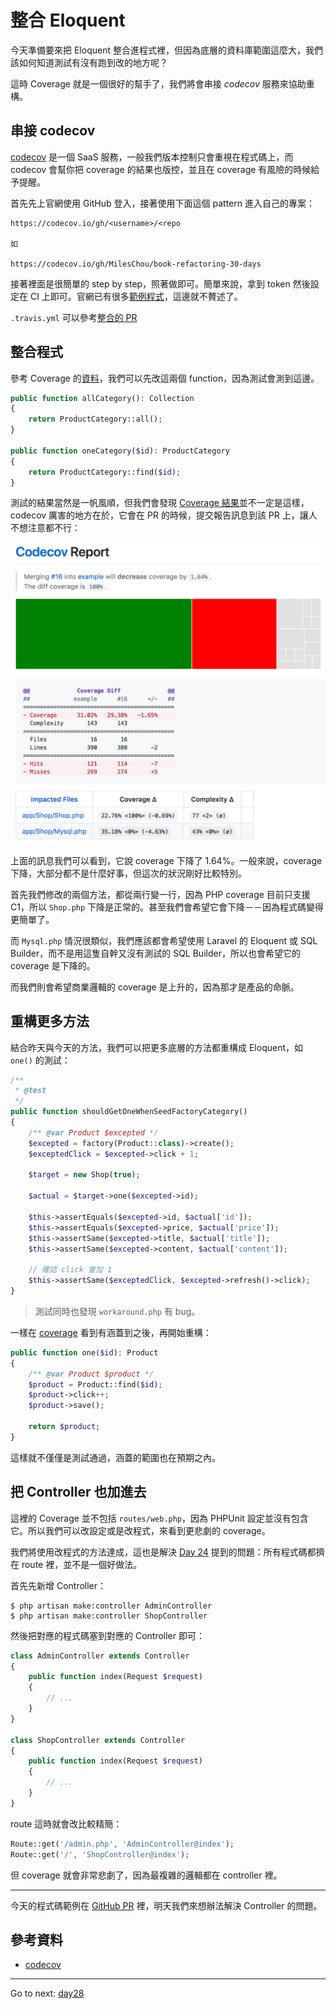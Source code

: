 # 整合 Eloquent

今天準備要來把 Eloquent 整合進程式裡，但因為底層的資料庫範圍這麼大，我們該如何知道測試有沒有跑到改的地方呢？

這時 Coverage 就是一個很好的幫手了，我們將會串接 *codecov* 服務來協助重構。

## 串接 codecov

[codecov][] 是一個 SaaS 服務，一般我們版本控制只會重視在程式碼上，而 codecov 會幫你把 coverage 的結果也版控，並且在 coverage 有風險的時候給予提醒。

首先先上官網使用 GitHub 登入，接著使用下面這個 pattern 進入自己的專案：

```
https://codecov.io/gh/<username>/<repo

如

https://codecov.io/gh/MilesChou/book-refactoring-30-days
``` 

接著裡面是很簡單的 step by step，照著做即可。簡單來說，拿到 token 然後設定在 CI 上即可。官網已有很多[範例程式](https://docs.codecov.io/docs/supported-languages)，這邊就不贅述了。

`.travis.yml` 可以參考[整合的 PR](https://github.com/MilesChou/book-refactoring-30-days/pull/15)

## 整合程式

參考 Coverage 的[資料](https://codecov.io/gh/MilesChou/book-refactoring-30-days/src/6e1f189ed73f2a67b307147098c67c1c0cae845d/app/Shop/Shop.php#L260...275)，我們可以先改這兩個 function，因為測試會測到這邊。

```php
public function allCategory(): Collection
{
    return ProductCategory::all();
}

public function oneCategory($id): ProductCategory
{
    return ProductCategory::find($id);
}
```

測試的結果當然是一帆風順，但我們會發現 [Coverage 結果](https://codecov.io/gh/MilesChou/book-refactoring-30-days/pull/16/changes)並不一定是這樣，codecov 厲害的地方在於，它會在 PR 的時候，提交報告訊息到該 PR 上，讓人不想注意都不行：

![codecov-report][]

上面的訊息我們可以看到，它說 coverage 下降了 1.64%。一般來說，coverage 下降，大部分都不是什麼好事，但這次的狀況剛好比較特別。

首先我們修改的兩個方法，都從兩行變一行，因為 PHP coverage 目前只支援 C1，所以 `Shop.php` 下降是正常的。甚至我們會希望它會下降－－因為程式碼變得更簡單了。

而 `Mysql.php` 情況很類似，我們應該都會希望使用 Laravel 的 Eloquent 或 SQL Builder，而不是用這隻自幹又沒有測試的 SQL Builder，所以也會希望它的 coverage 是下降的。

而我們則會希望商業邏輯的 coverage 是上升的，因為那才是產品的命脈。

## 重構更多方法

結合昨天與今天的方法，我們可以把更多底層的方法都重構成 Eloquent，如 `one()` 的測試：

```php
/**
 * @test
 */
public function shouldGetOneWhenSeedFactoryCategory()
{
    /** @var Product $excepted */
    $excepted = factory(Product::class)->create();
    $exceptedClick = $excepted->click + 1;

    $target = new Shop(true);

    $actual = $target->one($excepted->id);

    $this->assertEquals($excepted->id, $actual['id']);
    $this->assertEquals($excepted->price, $actual['price']);
    $this->assertSame($excepted->title, $actual['title']);
    $this->assertSame($excepted->content, $actual['content']);

    // 確認 click 會加 1
    $this->assertSame($exceptedClick, $excepted->refresh()->click);
}
```

> 測試同時也發現 `workaround.php` 有 bug。

一樣在 [coverage](https://codecov.io/gh/MilesChou/book-refactoring-30-days/pull/16/changes) 看到有涵蓋到之後，再開始重構：

```php
public function one($id): Product
{
    /** @var Product $product */
    $product = Product::find($id);
    $product->click++;
    $product->save();

    return $product;
}
```

這樣就不僅僅是測試通過，涵蓋的範圍也在預期之內。

## 把 Controller 也加進去

這裡的 Coverage 並不包括 `routes/web.php`，因為 PHPUnit 設定並沒有包含它。所以我們可以改設定或是改程式，來看到更悲劇的 coverage。

我們將使用改程式的方法達成，這也是解決 [Day 24][] 提到的問題：所有程式碼都擠在 route 裡，並不是一個好做法。

首先先新增 Controller：

```
$ php artisan make:controller AdminController
$ php artisan make:controller ShopController
```

然後把對應的程式碼塞到對應的 Controller 即可：

```php
class AdminController extends Controller
{
    public function index(Request $request)
    {
        // ...
    }
}

class ShopController extends Controller
{
    public function index(Request $request)
    {
        // ...
    }
}
```

route 這時就會改比較精簡：

```php
Route::get('/admin.php', 'AdminController@index');
Route::get('/', 'ShopController@index');
```

但 coverage 就會非常悲劇了，因為最複雜的邏輯都在 controller 裡。

---

今天的程式碼範例在 [GitHub PR](https://github.com/MilesChou/book-refactoring-30-days/pull/16) 裡，明天我們來想辦法解決 Controller 的問題。

## 參考資料

* [codecov][]

* * *
Go to next:
[day28](./day28.md)

[codecov]: https://codecov.io/
 
[codecov-report]: images/codecov-report.png
[Day 24]: day24.md 
